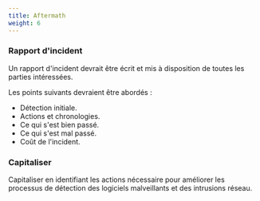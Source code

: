 ```yaml
---
title: Aftermath
weight: 6
---
```

### Rapport d'incident

Un rapport d'incident devrait être écrit et mis à disposition de toutes les parties intéressées.

Les points suivants devraient être abordés :

- Détection initiale.
- Actions et chronologies.
- Ce qui s'est bien passé.
- Ce qui s'est mal passé.
- Coût de l'incident.

### Capitaliser

Capitaliser en identifiant les actions nécessaire pour améliorer les processus de détection des logiciels malveillants et des intrusions réseau.
